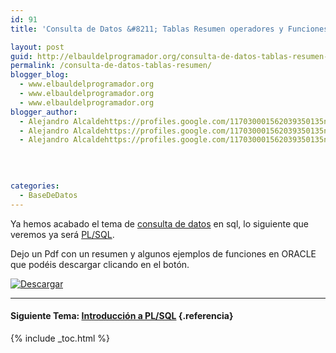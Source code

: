 ```yaml
---
id: 91
title: 'Consulta de Datos &#8211; Tablas Resumen operadores y Funciones Oracle'

layout: post
guid: http://elbauldelprogramador.org/consulta-de-datos-tablas-resumen-operadores-y-funciones-oracle/
permalink: /consulta-de-datos-tablas-resumen/
blogger_blog:
  - www.elbauldelprogramador.org
  - www.elbauldelprogramador.org
  - www.elbauldelprogramador.org
blogger_author:
  - Alejandro Alcaldehttps://profiles.google.com/117030001562039350135noreply@blogger.com
  - Alejandro Alcaldehttps://profiles.google.com/117030001562039350135noreply@blogger.com
  - Alejandro Alcaldehttps://profiles.google.com/117030001562039350135noreply@blogger.com

  
  
  
categories:
  - BaseDeDatos
---
```

<div class="icosql">
</div>

Ya hemos acabado el tema de [consulta de datos][1] en sql, lo siguiente que veremos ya será [PL/SQL][2].

Dejo un Pdf con un resumen y algunos ejemplos de funciones en ORACLE que podéis descargar clicando en el botón.

[![Descargar][3]][4]

* * *

#### Siguiente Tema: [Introducción a PL/SQL][2] {.referencia}



 [1]: http://bashyc.blogspot.com/p/bases-de-datos.html
 [2]: http://elbauldelprogramador.com/introduccion-plsql/
 [3]: http://lh4.ggpht.com/_IlK2pNFFgGM/TTGW5XRJ6FI/AAAAAAAAAQU/7AeQSIC57tM/descargar.gif
 [4]: http://mueblesbari.es/CosasBlog/SOLOTABLAS.pdf

{% include _toc.html %}
